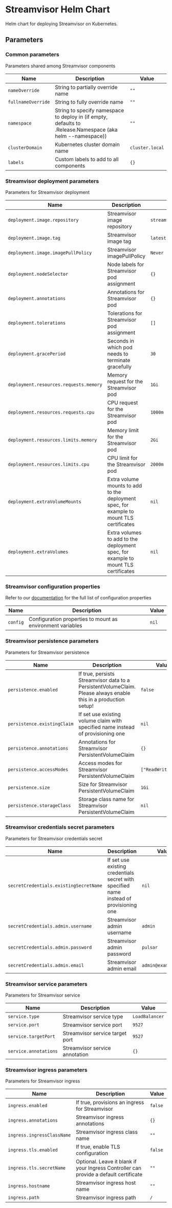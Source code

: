 # Streamvisor Helm Chart
Helm chart for deploying Streamvisor on Kubernetes.

## Parameters

### Common parameters

Parameters shared among Streamvisor components

| Name               | Description                                                                                                | Value           |
| ------------------ | ---------------------------------------------------------------------------------------------------------- | --------------- |
| `nameOverride`     | String to partially override name                                                                          | `""`            |
| `fullnameOverride` | String to fully override name                                                                              | `""`            |
| `namespace`        | String to specify namespace to deploy in (if empty, defaults to .Release.Namespace (aka helm --namespace)) | `""`            |
| `clusterDomain`    | Kubernetes cluster domain name                                                                             | `cluster.local` |
| `labels`           | Custom labels to add to all components                                                                     | `{}`            |

### Streamvisor deployment parameters

Parameters for Streamvisor deployment

| Name                                   | Description                                                                              | Value                     |
| -------------------------------------- | ---------------------------------------------------------------------------------------- | ------------------------- |
| `deployment.image.repository`          | Streamvisor image repository                                                             | `streamvisor/streamvisor` |
| `deployment.image.tag`                 | Streamvisor image tag                                                                    | `latest`                  |
| `deployment.image.imagePullPolicy`     | Streamvisor imagePullPolicy                                                              | `Never`                   |
| `deployment.nodeSelector`              | Node labels for Streamvisor pod assignment                                               | `{}`                      |
| `deployment.annotations`               | Annotations for Streamvisor pod                                                          | `{}`                      |
| `deployment.tolerations`               | Tolerations for Streamvisor pod assignment                                               | `[]`                      |
| `deployment.gracePeriod`               | Seconds in which pod needs to terminate gracefully                                       | `30`                      |
| `deployment.resources.requests.memory` | Memory request for the Streamvisor pod                                                   | `1Gi`                     |
| `deployment.resources.requests.cpu`    | CPU request for the Streamvisor pod                                                      | `1000m`                   |
| `deployment.resources.limits.memory`   | Memory limit for the Streamvisor pod                                                     | `2Gi`                     |
| `deployment.resources.limits.cpu`      | CPU limit for the Streamvisor pod                                                        | `2000m`                   |
| `deployment.extraVolumeMounts`         | Extra volume mounts to add to the deployment spec, for example to mount TLS certificates | `nil`                     |
| `deployment.extraVolumes`              | Extra volumes to add to the deployment spec, for example to mount TLS certificates       | `nil`                     |

### Streamvisor configuration properties

Refer to our [documentation](https://docs.streamvisor.com/installation/configuration-reference/) for the full list of configuration properties

| Name     | Description                                                | Value |
| -------- | ---------------------------------------------------------- | ----- |
| `config` | Configuration properties to mount as environment variables | `nil` |

### Streamvisor persistence parameters

Parameters for Streamvisor persistence

| Name                        | Description                                                                                                     | Value               |
| --------------------------- | --------------------------------------------------------------------------------------------------------------- | ------------------- |
| `persistence.enabled`       | If true, persists Streamvisor data to a PersistentVolumeClaim. Please always enable this in a production setup! | `false`             |
| `persistence.existingClaim` | If set use existing volume claim with specified name instead of provisioning one                                | `nil`               |
| `persistence.annotations`   | Annotations for Streamvisor PersistentVolumeClaim                                                               | `{}`                |
| `persistence.accessModes`   | Access modes for Streamvisor PersistentVolumeClaim                                                              | `["ReadWriteOnce"]` |
| `persistence.size`          | Size for Streamvisor PersistentVolumeClaim                                                                      | `1Gi`               |
| `persistence.storageClass`  | Storage class name for Streamvisor PersistentVolumeClaim                                                        | `nil`               |

### Streamvisor credentials secret parameters

Parameters for Streamvisor credentials secret

| Name                                   | Description                                                                            | Value               |
| -------------------------------------- | -------------------------------------------------------------------------------------- | ------------------- |
| `secretCredentials.existingSecretName` | If set use existing credentials secret with specified name instead of provisioning one | `nil`               |
| `secretCredentials.admin.username`     | Streamvisor admin username                                                             | `admin`             |
| `secretCredentials.admin.password`     | Streamvisor admin password                                                             | `pulsar`            |
| `secretCredentials.admin.email`        | Streamvisor admin email                                                                | `admin@example.org` |

### Streamvisor service parameters

Parameters for Streamvisor service

| Name                  | Description                     | Value          |
| --------------------- | ------------------------------- | -------------- |
| `service.type`        | Streamvisor service type        | `LoadBalancer` |
| `service.port`        | Streamvisor service port        | `9527`         |
| `service.targetPort`  | Streamvisor service target port | `9527`         |
| `service.annotations` | Streamvisor service annotation  | `{}`           |

### Streamvisor ingress parameters

Parameters for Streamvisor ingress

| Name                       | Description                                                                           | Value   |
| -------------------------- | ------------------------------------------------------------------------------------- | ------- |
| `ingress.enabled`          | If true, provisions an ingress for Streamvisor                                        | `false` |
| `ingress.annotations`      | Streamvisor ingress annotations                                                       | `{}`    |
| `ingress.ingressClassName` | Streamvisor ingress class name                                                        | `""`    |
| `ingress.tls.enabled`      | If true, enable TLS configuration                                                     | `false` |
| `ingress.tls.secretName`   | Optional. Leave it blank if your Ingress Controller can provide a default certificate | `""`    |
| `ingress.hostname`         | Streamvisor ingress host name                                                         | `""`    |
| `ingress.path`             | Streamvisor ingress path                                                              | `/`     |
